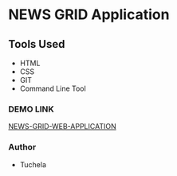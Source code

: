 # NEWS GRID Application

## Tools Used

- HTML
- CSS
- GIT
- Command Line Tool

### DEMO LINK

[NEWS-GRID-WEB-APPLICATION](https://tuchela.github.io/News-Grid/)

### Author
- Tuchela